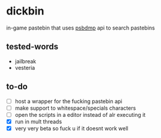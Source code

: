 # dickbin
in-game pastebin that uses [psbdmp](https://psdbmp.cc) api to search pastebins

## tested-words
* jailbreak
* vesteria

## to-do
- [ ] host a wrapper for the fucking pastebin api
- [ ] make support to whitespace/specials characters
- [ ] open the scripts in a editor instead of alr executing it
- [x] run in mult threads
- [x] very very beta so fuck u if it doesnt work well
